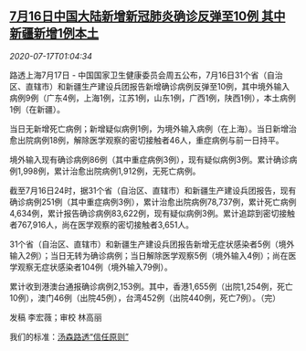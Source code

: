 <!--1594949004000-->
[7月16日中国大陆新增新冠肺炎确诊反弹至10例 其中新疆新增1例本土](https://cn.reuters.com/article/covid19-china-mainland-fri-0717-idCNKCS24I03N)
------

<div><i>2020-07-17T01:04:34</i></div><div class="StandardArticleBody_body"><p>路透上海7月17日 - 中国国家卫生健康委员会周五公布，7月16日31个省（自治区、直辖市）和新疆生产建设兵团报告新增确诊病例反弹至10例，其中境外输入病例9例（广东4例，上海1例，江苏1例，山东1例，广西1例，陕西1例），本土病例1例（在新疆）。 </p><p>当日无新增死亡病例；新增疑似病例1例，为境外输入病例（在上海）。当日新增治愈出院病例18例，解除医学观察的密切接触者46人，重症病例与前一日持平。 </p><p>境外输入现有确诊病例86例（其中重症病例3例），现有疑似病例3例。累计确诊病例1,998例，累计治愈出院病例1,912例，无死亡病例。 </p><p>截至7月16日24时，据31个省（自治区、直辖市）和新疆生产建设兵团报告，现有确诊病例251例（其中重症病例3例），累计治愈出院病例78,737例，累计死亡病例4,634例，累计报告确诊病例83,622例，现有疑似病例3例。累计追踪到密切接触者767,916人，尚在医学观察的密切接触者3,651人。 </p><p>31个省（自治区、直辖市）和新疆生产建设兵团报告新增无症状感染者5例（境外输入2例）；当日无转为确诊病例；当日解除医学观察5例（境外输入4例）；尚在医学观察无症状感染者104例（境外输入79例）。 </p><p>累计收到港澳台通报确诊病例2,153例。其中，香港1,655例（出院1,254例，死亡10例），澳门46例（出院45例），台湾452例（出院440例，死亡7例）。（完） </p><div class="Attribution_container"><div class="Attribution_attribution"><p class="Attribution_content">发稿 李宏薇；审校 林高丽</p></div></div><div class="StandardArticleBody_trustBadgeContainer"><span class="StandardArticleBody_trustBadgeTitle">我们的标准：</span><span class="trustBadgeUrl"><a href="https://www.thomsonreuters.cn/content/dam/openweb/documents/pdf/china/brochures/about-us-1.pdf">汤森路透“信任原则”</a></span></div></div>
